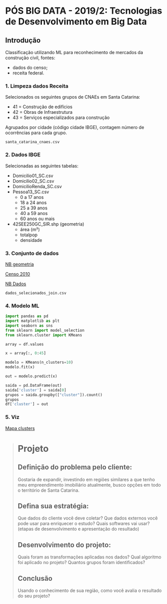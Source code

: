 # PÓS BIG DATA - 2019/2: Tecnologias de Desenvolvimento em Big Data

## Introdução

Classificação utilizando ML para reconhecimento de mercados da construção civil, fontes:
- dados do censo;
- receita federal.

### 1. Limpeza dados Receita

Selecionados os seguintes grupos de CNAEs em Santa Catarina:
- 41 = Construção de edifícios
- 42 = Obras de Infraestrutura
- 43 = Serviços especializados para construção

Agrupados por cidade (código cidade IBGE), contagem número de ocorrências para cada grupo.

```
santa_catarina_cnaes.csv
```

### 2. Dados IBGE

Selecionadas as seguintes tabelas:
- Domicilio01_SC.csv
- Domicilio02_SC.csv
- DomicilioRenda_SC.csv
- Pessoa13_SC.csv
    - 0 a 17 anos
    - 18 a 24 anos
    - 25 a 39 anos
    - 40 a 59 anos
    - 60 anos ou mais
- 42SEE250GC_SIR.shp (geometria)
    - área (m²)
    - totalpop
    - densidade

### 3. Conjunto de dados

[NB geometria](https://colab.research.google.com/drive/11mcmSkhl05f-CJcrfYUO-p1N8syT551d?usp=sharing)

[Censo 2010](https://colab.research.google.com/drive/1XPAxfFc50iOXS9LiV0rIXbSYYsPdLt4k?usp=sharing)

[NB Dados](https://colab.research.google.com/drive/1bygceqXtRjMKnGilxGEC8kYXDb7YEItV?usp=sharing)

```
dados_selecionados_join.csv
```

### 4. Modelo ML

```python
import pandas as pd
import matplotlib as plt
import seaborn as sns
from sklearn import model_selection
from sklearn.cluster import KMeans

array = df.values

x = array[:, 0:45]

modelo = KMeans(n_clusters=10)
modelo.fit(x)

out = modelo.predict(x)

saida = pd.DataFrame(out)
saida['cluster'] = saida[0]
grupos = saida.groupby(["cluster"]).count()
grupos
df['cluster'] = out
```

### 5. Viz
[Mapa clusters](https://colab.research.google.com/drive/1cGEHezvPfPDvMmutx9VV3ZY51MLNI3z1)

> # Projeto
>
> ## Definição do problema pelo cliente:
> Gostaria de expandir, investindo em regiões similares a que tenho meu empreendimento
> imobiliário atualmente, busco opções em todo o território de Santa Catarina.
>
> ## Defina sua estratégia:
> Que dados do cliente você deve coletar?
> Que dados externos você pode usar para enriquecer o estudo?
> Quais softwares vai usar? (etapas de desenvolvimento e apresentação do resultado)
>
> ## Desenvolvimento do projeto:
> Quais foram as transformações aplicadas nos dados?
> Qual algoritmo foi aplicado no projeto?
> Quantos grupos foram identificados?
>
> ## Conclusão
> Usando o conhecimento de sua região, como você avalia o resultado do seu projeto?
